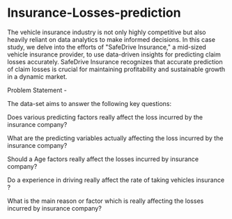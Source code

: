 # Insurance-Losses-prediction
The vehicle insurance industry is not only highly competitive but also heavily reliant on data analytics to make informed decisions. In this case study, we delve into the efforts of "SafeDrive Insurance," a mid-sized vehicle insurance provider, to use data-driven insights for predicting claim losses accurately. SafeDrive Insurance recognizes that accurate prediction of claim losses is crucial for maintaining profitability and sustainable growth in a dynamic market.

Problem Statement -

The data-set aims to answer the following key questions:

Does various predicting factors really affect the loss incurred by the insurance company?

What are the predicting variables actually affecting the loss incurred by the insurance company?

Should a Age factors really affect the losses incurred by insurance company?

Do a experience in driving really affect the rate of taking vehicles insurance ?

What is the main reason or factor which is really affecting the losses incurred by insurance company?
